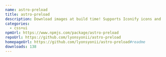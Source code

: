```yaml
---
name: astro-preload
title: astro-preload
description: Download images at build time! Supports Iconify icons and arbitrary images.
categories:
  - css+ui
npmUrl: https://www.npmjs.com/package/astro-preload
repoUrl: https://github.com/lyonsyonii/astro-preload
homepageUrl: https://github.com/lyonsyonii/astro-preload#readme
downloads: 138
---
```

